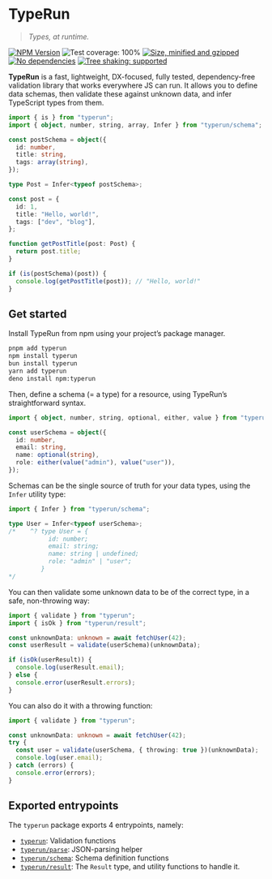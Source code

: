 # TypeRun

> _Types, at runtime._

[![NPM Version](https://img.shields.io/npm/v/typerun)](https://npmjs.com/typerun)
![Test coverage: 100%](https://img.shields.io/badge/coverage-100%25-green)
[![Size, minified and gzipped](https://img.shields.io/bundlephobia/minzip/typerun)](https://bundlephobia.com/package/typerun)
[![No dependencies](https://img.shields.io/badge/dependencies-0-blue)](https://bundlephobia.com/package/typerun)
[![Tree shaking: supported](https://img.shields.io/badge/tree%20shaking-supported-green)](https://bundlephobia.com/package/typerun)

**TypeRun** is a fast, lightweight, DX-focused, fully tested, dependency-free validation library that works everywhere JS can run. It allows you to define data schemas, then validate these against unknown data, and infer TypeScript types from them.

```ts
import { is } from "typerun";
import { object, number, string, array, Infer } from "typerun/schema";

const postSchema = object({
  id: number,
  title: string,
  tags: array(string),
});

type Post = Infer<typeof postSchema>;

const post = {
  id: 1,
  title: "Hello, world!",
  tags: ["dev", "blog"],
};

function getPostTitle(post: Post) {
  return post.title;
}

if (is(postSchema)(post)) {
  console.log(getPostTitle(post)); // "Hello, world!"
}
```

## Get started

Install TypeRun from npm using your project’s package manager.

```sh
pnpm add typerun
npm install typerun
bun install typerun
yarn add typerun
deno install npm:typerun
```

Then, define a schema (= a type) for a resource, using TypeRun’s straightforward syntax.

```ts
import { object, number, string, optional, either, value } from "typerun/schema";

const userSchema = object({
  id: number,
  email: string,
  name: optional(string),
  role: either(value("admin"), value("user")),
});
```

Schemas can be the single source of truth for your data types, using the `Infer` utility type:

```ts
import { Infer } from "typerun/schema";

type User = Infer<typeof userSchema>;
/*    ^? type User = {
           id: number;
           email: string;
           name: string | undefined;
           role: "admin" | "user";
         }
*/
```

You can then validate some unknown data to be of the correct type, in a safe, non-throwing way:

```ts
import { validate } from "typerun";
import { isOk } from "typerun/result";

const unknownData: unknown = await fetchUser(42);
const userResult = validate(userSchema)(unknownData);

if (isOk(userResult)) {
  console.log(userResult.email);
} else {
  console.error(userResult.errors);
}
```

You can also do it with a throwing function:

```ts
import { validate } from "typerun";

const unknownData: unknown = await fetchUser(42);
try {
  const user = validate(userSchema, { throwing: true })(unknownData);
  console.log(user.email);
} catch (errors) {
  console.error(errors);
}
```

## Exported entrypoints

The `typerun` package exports 4 entrypoints, namely:

- [`typerun`](https://typerun.js.org/modules): Validation functions
- [`typerun/parse`](https://typerun.js.org/modules/parse): JSON-parsing helper
- [`typerun/schema`](https://typerun.js.org/modules/schema): Schema definition functions
- [`typerun/result`](https://typerun.js.org/modules/result): The `Result` type, and utility functions to handle it.

